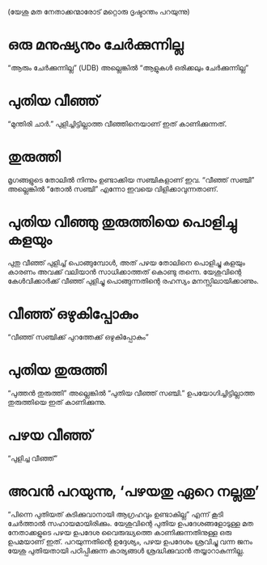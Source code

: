 (യേശു മത നേതാക്കന്മാരോട് മറ്റൊരു ദൃഷ്ടാന്തം പറയുന്നു)
# ഒരു മനുഷ്യനും ചേർക്കുന്നില്ല
“ആരും ചേർക്കുന്നില്ല” (UDB) അല്ലെങ്കിൽ “ആളുകൾ ഒരിക്കലും ചേർക്കുന്നില്ല”
# പുതിയ വീഞ്ഞ്
“മുന്തിരി ചാർ.” പുളിച്ചിട്ടില്ലാത്ത വീഞ്ഞിനെയാണ് ഇത് കാണിക്കുന്നത്.
# തുരുത്തി
മൃഗങ്ങളുടെ തോലിൽ നിന്നും ഉണ്ടാക്കിയ സഞ്ചികളാണ് ഇവ. “വീഞ്ഞ് സഞ്ചി” അല്ലെങ്കിൽ “തോൽ സഞ്ചി” എന്നോ ഇവയെ വിളിക്കാവുന്നതാണ്.
# പുതിയ വീഞ്ഞു തുരുത്തിയെ പൊളിച്ചു കളയും
പുതു വീഞ്ഞ് പുളിച്ച് പൊങ്ങുമ്പോൾ, അത് പഴയ തോലിനെ പൊളിച്ചു കളയും കാരണം അവക്ക് വലിയാൻ സാധിക്കാത്തത് കൊണ്ടു തന്നെ. യേശുവിന്റെ കേൾവിക്കാർക്ക് വീഞ്ഞ് പുളിച്ചു പൊങ്ങുന്നതിന്റെ രഹസ്യം മനസ്സിലായിക്കാണും. 
# വീഞ്ഞ് ഒഴുകിപ്പോകും
“വീഞ്ഞ് സഞ്ചിക്ക് പുറത്തേക്ക് ഒഴുകിപ്പോകും”
# പുതിയ തുരുത്തി
“പുത്തൻ തുരുത്തി” അല്ലെങ്കിൽ “പുതിയ വീഞ്ഞ് സഞ്ചി.” ഉപയോഗിച്ചിട്ടില്ലാത്ത തുരുത്തിയെ ഇത് കാണിക്കുന്നു.
# പഴയ വീഞ്ഞ്
“പുളിച്ച വീഞ്ഞ്”
# അവൻ പറയുന്നു, ‘പഴയതു ഏറെ നല്ലതു’
“പിന്നെ പുതിയത് കുടിക്കുവാനായി ആഗ്രഹവും ഉണ്ടാകില്ല” എന്ന് കൂടി ചേർത്താൽ സഹായമായിരിക്കും. യേശുവിന്റെ പുതിയ ഉപദേശങ്ങളോടുള്ള മത നേതാക്കളുടെ പഴയ ഉപദേശ വൈരുദ്ധ്യത്തെ കാണിക്കുന്നതിനുള്ള ഒരു ഉപമയാണ് ഇത്. പറയുന്നതിന്റെ ഉദ്ദേശ്യം, പഴയ ഉപദേശം ശ്രവിച്ചു വന്ന ജനം യേശു പുതിയതായി പഠിപ്പിക്കുന്ന കാര്യങ്ങൾ ശ്രദ്ധിക്കുവാൻ തയ്യാറാകുന്നില്ല.
